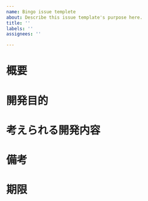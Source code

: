 ```yaml
---
name: Bingo issue templete
about: Describe this issue template's purpose here.
title: ''
labels: ''
assignees: ''

---
```


# 概要
<!-- 何を実装するか ex)ボタンの実装 -->


# 開発目的
<!-- なぜ実装するか ex)追加ボタンが必要になったから -->


# 考えられる開発内容
<!-- どのように実装するか ex)1.どこどこにファイルを作る  2.〇〇を使って実装する~  3.~ -->


# 備考
<!-- 参考 ex)参考URLなど -->


# 期限
<!-- 期限 ex)2023-10-10 -->
